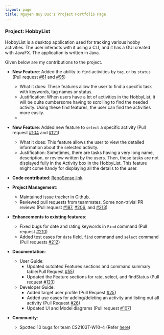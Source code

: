 ```yaml
---
layout: page
title: Nguyen Quy Duc's Project Portfolio Page
---
```


### Project: HobbyList

HobbyList is a desktop application used for tracking various hobby activities. The user interacts with it using a CLI, and it has a GUI created with JavaFX. The application is written in Java.

Given below are my contributions to the project.

* **New Feature**: Added the ability to `find` activities by `tag`, or by `status` (Pull request [#61](https://github.com/AY2223S1-CS2103T-T12-3/tp/pull/61) and [#95](https://github.com/AY2223S1-CS2103T-T12-3/tp/pull/95))
  * What it does: These features allow the user to find a specific task with keywords, tag names or status.
  * Justification: When users have a lot of activities in the HobbyList, it will be quite cumbersome having to scrolling to find the needed activity. Using these find features, the user can find the activities more easily.
  * 
* **New Feature**: Added new feature to `select` a specific activity (Pull request [#104](https://github.com/AY2223S1-CS2103T-T12-3/tp/pull/104) and [#121](https://github.com/AY2223S1-CS2103T-T12-3/tp/pull/107))
  * What it does: This feature allows the user to view the detailed information about the selected activity. 
  * Justification: Sometimes, there are tasks having a very long name, description, or review written by the users. Then, these tasks are not displayed fully in the Activity box in the HobbyList. This feature might come handy for displaying all the details to the user.
  
* **Code contributed**: [RepoSense link](https://nus-cs2103-ay2223s1.github.io/tp-dashboard/?search=ngquyduc&breakdown=true)

* **Project Management**:
  * Maintained issue tracker in Github.
  * Reviewed pull requests from teammates. Some non-trivial PR reviews (Pull request [#197](https://github.com/AY2223S1-CS2103T-T12-3/tp/pull/197), [#206](https://github.com/AY2223S1-CS2103T-T12-3/tp/pull/206), and [#213](https://github.com/AY2223S1-CS2103T-T12-3/tp/pull/213))

* **Enhancements to existing features**:
  * Fixed bugs for date and rating keywords in `Find` command (Pull request [#210](https://github.com/AY2223S1-CS2103T-T12-3/tp/pull/210))
  * Added test cases for `date` field, `find` command and `select` command (Pull requests [#212](https://github.com/AY2223S1-CS2103T-T12-3/tp/pull/212))
  
* **Documentation**:
  * User Guide:
    * Updated outdated Features sections and command summary table(Pull Request [#55](https://github.com/AY2223S1-CS2103T-T12-3/tp/pull/55))
    * Updated the Feature sections for rate, select, and findStatus (Pull request [#123](https://github.com/AY2223S1-CS2103T-T12-3/tp/pull/123))
  * Developer Guide:
    * Added target user profile (Pull Request [#25](https://github.com/AY2223S1-CS2103T-T12-3/tp/pull/25))
    * Added use cases for adding/deleting an activity and listing out all activity (Pull Request [#26](https://github.com/AY2223S1-CS2103T-T12-3/tp/pull/26))
    * Updated UI and Model diagrams (Pull request [#107](https://github.com/AY2223S1-CS2103T-T12-3/tp/pull/107))
    
* **Community**:
  * Spotted 10 bugs for team CS2103T-W10-4 (Refer [here](https://github.com/ngquyduc/ped/issues))
